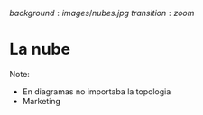 $background:images/nubes.jpg$
$transition:zoom$

# La nube

Note:

* En diagramas no importaba la topologia
* Marketing
